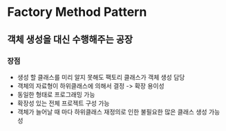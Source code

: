 # Factory Method Pattern

## 객체 생성을 대신 수행해주는 공장

### 장점
- 생성 할 클래스를 미리 알지 못해도 팩토리 클래스가 객체 생성 담당
- 객체의 자료형이 하위클래스에 의해서 결정 -> 확장 용이성
- 동일한 형태로 프로그래밍 가능
- 확장성 있는 전체 프로젝트 구성 가능
- 객체가 늘어날 때 마다 하위클래스 재정의로 인한 불필요한 많은 클래스 생성 가능성